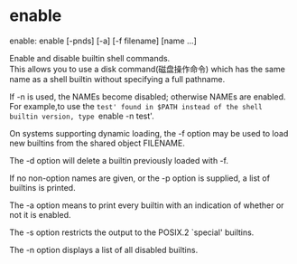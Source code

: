 # enable

enable: 
enable [-pnds] [-a] [-f filename] [name ...]



Enable and disable builtin shell commands.  
This allows you to use a disk command(磁盘操作命令) which has the same name as a shell builtin without specifying a full pathname. 



If -n is used, the NAMEs become disabled; otherwise NAMEs are enabled.  
For example,to use the `test' found in $PATH instead of the shell builtin version, type `enable -n test'.  

On systems supporting dynamic loading, the -f option may be used to load new builtins from the shared object FILENAME.  

The -d option will delete a builtin previously loaded with -f.  

If no non-option names are given, or the -p option is supplied, a list of builtins is printed.  

The -a option means to print every builtin with an indication of whether or not it is enabled.  

The -s option restricts the output to the POSIX.2 `special' builtins.  

The -n option displays a list of all disabled builtins.

